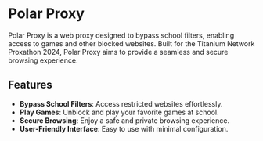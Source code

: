 # Polar Proxy

Polar Proxy is a web proxy designed to bypass school filters, enabling access to games and other blocked websites. Built for the Titanium Network Proxathon 2024, Polar Proxy aims to provide a seamless and secure browsing experience.

## Features

- **Bypass School Filters**: Access restricted websites effortlessly.
- **Play Games**: Unblock and play your favorite games at school.
- **Secure Browsing**: Enjoy a safe and private browsing experience.
- **User-Friendly Interface**: Easy to use with minimal configuration.
